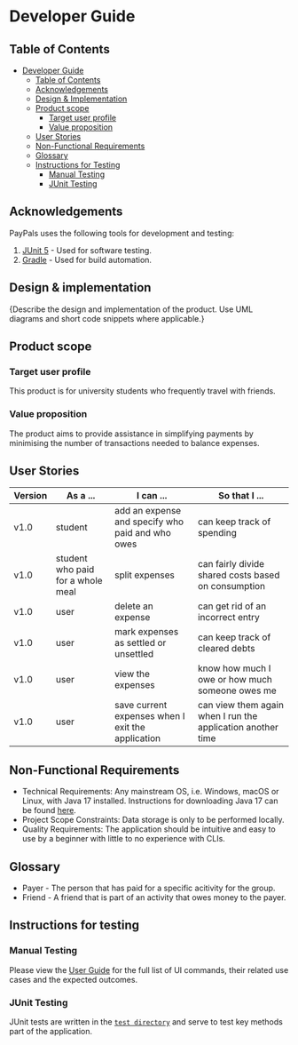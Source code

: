 # Developer Guide

## Table of Contents
- [Developer Guide](#developer-guide)
  - [Table of Contents](#table-of-contents)
  - [Acknowledgements](#acknowledgements)
  - [Design \& Implementation](#design--implementation)
  - [Product scope](#product-scope)
    - [Target user profile](#target-user-profile)
    - [Value proposition](#value-proposition)
  - [User Stories](#user-stories)
  - [Non-Functional Requirements](#non-functional-requirements)
  - [Glossary](#glossary)
  - [Instructions for Testing](#instructions-for-testing)
    - [Manual Testing](#manual-testing)
    - [JUnit Testing](#junit-testing)

## Acknowledgements

PayPals uses the following tools for development and testing:

1. [JUnit 5](https://junit.org/junit5/) - Used for software testing.
2. [Gradle](https://gradle.org) - Used for build automation.

## Design & implementation

{Describe the design and implementation of the product. Use UML diagrams and short code snippets where applicable.}


## Product scope
### Target user profile

This product is for university students who frequently travel with friends.

### Value proposition

The product aims to provide assistance in simplifying payments by minimising the number of transactions needed to balance expenses.

## User Stories

|Version| As a ... | I can ... | So that I ...|
|--------|----------|---------------|------------------|
|v1.0|student|add an expense and specify who paid and who owes|can keep track of spending|
|v1.0|student who paid for a whole meal|split expenses|can fairly divide shared costs based on consumption|
|v1.0|user|delete an expense|can get rid of an incorrect entry|
|v1.0|user|mark expenses as settled or unsettled|can keep track of cleared debts|
|v1.0|user|view the expenses|know how much I owe or how much someone owes me|
|v1.0|user|save current expenses when I exit the application|can view them again when I run the application another time|

## Non-Functional Requirements

* Technical Requirements: Any mainstream OS, i.e. Windows, macOS or Linux, with Java 17 installed. Instructions for downloading Java 17 can be found [here](https://www.oracle.com/java/technologies/downloads/#java17).
* Project Scope Constraints: Data storage is only to be performed locally.
* Quality Requirements: The application should be intuitive and easy to use by a beginner with little to no experience with CLIs.

## Glossary

* Payer - The person that has paid for a specific acitivity for the group.
* Friend - A friend that is part of an activity that owes money to the payer.

## Instructions for testing

### Manual Testing

Please view the [User Guide](UserGuide.md) for the full list of UI commands, their related use cases and the expected outcomes.

### JUnit Testing

JUnit tests are written in the [`test directory`](../src/test/java/paypals) and serve to test key methods part of the application.
